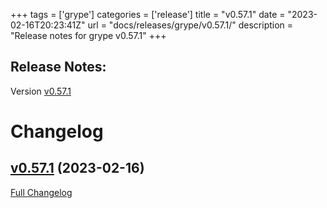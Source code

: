 +++
tags = ['grype']
categories = ['release']
title = "v0.57.1"
date = "2023-02-16T20:23:41Z"
url = "docs/releases/grype/v0.57.1/"
description = "Release notes for grype v0.57.1"
+++

## Release Notes:
Version [v0.57.1](https://github.com/anchore/grype/releases/tag/v0.57.1)

# Changelog

## [v0.57.1](https://github.com/anchore/grype/tree/v0.57.1) (2023-02-16)

[Full Changelog](https://github.com/anchore/grype/compare/v0.57.0...v0.57.1)
